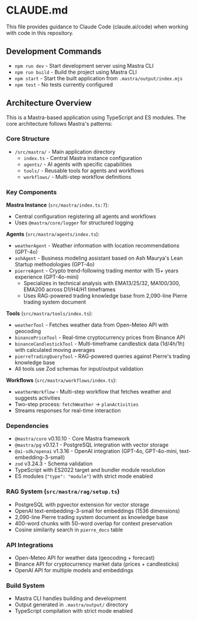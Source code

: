 # CLAUDE.md

This file provides guidance to Claude Code (claude.ai/code) when working with code in this repository.

## Development Commands

- `npm run dev` - Start development server using Mastra CLI
- `npm run build` - Build the project using Mastra CLI
- `npm start` - Start the built application from `.mastra/output/index.mjs`
- `npm test` - No tests currently configured

## Architecture Overview

This is a Mastra-based application using TypeScript and ES modules. The core architecture follows Mastra's patterns:

### Core Structure
- `/src/mastra/` - Main application directory
  - `index.ts` - Central Mastra instance configuration
  - `agents/` - AI agents with specific capabilities
  - `tools/` - Reusable tools for agents and workflows
  - `workflows/` - Multi-step workflow definitions

### Key Components

**Mastra Instance** (`src/mastra/index.ts:7`):
- Central configuration registering all agents and workflows
- Uses `@mastra/core/logger` for structured logging

**Agents** (`src/mastra/agents/index.ts`):
- `weatherAgent` - Weather information with location recommendations (GPT-4o)
- `ashAgent` - Business modeling assistant based on Ash Maurya's Lean Startup methodologies (GPT-4o)
- `pierreAgent` - Crypto trend-following trading mentor with 15+ years experience (GPT-4o-mini)
  - Specializes in technical analysis with EMA13/25/32, MA100/300, EMA200 across D1/H4/H1 timeframes
  - Uses RAG-powered trading knowledge base from 2,090-line Pierre trading system document

**Tools** (`src/mastra/tools/index.ts`):
- `weatherTool` - Fetches weather data from Open-Meteo API with geocoding
- `binancePriceTool` - Real-time cryptocurrency prices from Binance API
- `binanceCandlestickTool` - Multi-timeframe candlestick data (1d/4h/1h) with calculated moving averages
- `pierreTradingQueryTool` - RAG-powered queries against Pierre's trading knowledge base
- All tools use Zod schemas for input/output validation

**Workflows** (`src/mastra/workflows/index.ts`):
- `weatherWorkflow` - Multi-step workflow that fetches weather and suggests activities
- Two-step process: `fetchWeather` → `planActivities`
- Streams responses for real-time interaction

### Dependencies
- `@mastra/core` v0.10.10 - Core Mastra framework
- `@mastra/pg` v0.12.1 - PostgreSQL integration with vector storage
- `@ai-sdk/openai` v1.3.16 - OpenAI integration (GPT-4o, GPT-4o-mini, text-embedding-3-small)
- `zod` v3.24.3 - Schema validation
- TypeScript with ES2022 target and bundler module resolution
- ES modules (`"type": "module"`) with strict mode enabled

### RAG System (`src/mastra/rag/setup.ts`)
- PostgreSQL with pgvector extension for vector storage
- OpenAI text-embedding-3-small for embeddings (1536 dimensions)
- 2,090-line Pierre trading system document as knowledge base
- 400-word chunks with 50-word overlap for context preservation
- Cosine similarity search in `pierre_docs` table

### API Integrations
- Open-Meteo API for weather data (geocoding + forecast)
- Binance API for cryptocurrency market data (prices + candlesticks)
- OpenAI API for multiple models and embeddings

### Build System
- Mastra CLI handles building and development
- Output generated in `.mastra/output/` directory
- TypeScript compilation with strict mode enabled